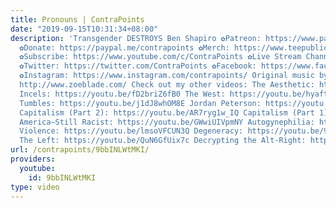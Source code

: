 ```yaml
---
title: Pronouns | ContraPoints
date: "2019-09-15T10:31:34+08:00"
description: 'Transgender DESTROYS Ben Shapiro ✿Patreon: https://www.patreon.com/contrapoints
  ✿Donate: https://paypal.me/contrapoints ✿Merch: https://www.teepublic.com/stores/contrapoints?ref_id=5379&ref_type=aff
  ✿Subscribe: https://www.youtube.com/c/ContraPoints ✿Live Stream Channel: https://www.youtube.com/c/ContraPointsLive
  ✿Twitter: https://twitter.com/ContraPoints ✿Facebook: https://www.facebook.com/ContraPoints/
  ✿Instagram: https://www.instagram.com/contrapoints/ Original music by Zoë Blade:
  http://www.zoeblade.com/ Check out my other videos: The Aesthetic: https://youtu.be/z1afqR5QkDM
  Incels: https://youtu.be/fD2briZ6fB0 The West: https://youtu.be/hyaftqCORT4 Tiffany
  Tumbles: https://youtu.be/j1dJ8whOM8E Jordan Peterson: https://youtu.be/4LqZdkkBDas
  Capitalism (Part 2): https://youtu.be/AR7ryg1w_IQ Capitalism (Part 1): https://youtu.be/gJW4-cOZt8A
  America—Still Racist: https://youtu.be/GWwiUIVpmNY Autogynephilia: https://youtu.be/6czRFLs5JQo
  Violence: https://youtu.be/lmsoVFCUN3Q Degeneracy: https://youtu.be/9BlNGZunYM8
  The Left: https://youtu.be/QuN6GfUix7c Decrypting the Alt-Right: https://youtu.be/Sx4BVGPkdzk'
url: /contrapoints/9bbINLWtMKI/
providers:
  youtube:
    id: 9bbINLWtMKI
type: video
---
```

